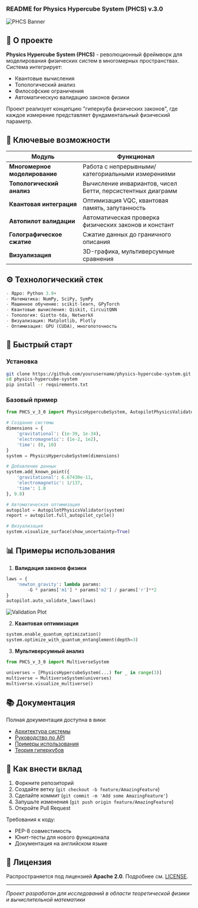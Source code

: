 ### README for Physics Hypercube System (PHCS) v.3.0

![PHCS Banner](https://via.placeholder.com/1200x400?text=Physics+Hypercube+System+v.3.0)

## 🔬 О проекте
**Physics Hypercube System (PHCS)** - революционный фреймворк для моделирования физических систем в многомерных пространствах. Система интегрирует:
- Квантовые вычисления
- Топологический анализ
- Философские ограничения
- Автоматическую валидацию законов физики

Проект реализует концепцию "гиперкуба физических законов", где каждое измерение представляет фундаментальный физический параметр.

## 🌟 Ключевые возможности
| Модуль | Функционал |
|--------|------------|
| **Многомерное моделирование** | Работа с непрерывными/категориальными измерениями |
| **Топологический анализ** | Вычисление инвариантов, чисел Бетти, персистентных диаграмм |
| **Квантовая интеграция** | Оптимизация VQC, квантовая память, запутанность |
| **Автопилот валидации** | Автоматическая проверка физических законов и констант |
| **Голографическое сжатие** | Сжатие данных до граничного описания |
| **Визуализация** | 3D-графика, мультиверсумные сравнения |

## ⚙️ Технологический стек
```python
- Ядро: Python 3.9+
- Математика: NumPy, SciPy, SymPy
- Машинное обучение: scikit-learn, GPyTorch
- Квантовые вычисления: Qiskit, CircuitQNN
- Топология: Giotto-tda, NetworkX
- Визуализация: Matplotlib, Plotly
- Оптимизация: GPU (CUDA), многопоточность
```

## 🚀 Быстрый старт

### Установка
```bash
git clone https://github.com/yourusername/physics-hypercube-system.git
cd physics-hypercube-system
pip install -r requirements.txt
```

### Базовый пример
```python
from PHCS_v_3_0 import PhysicsHypercubeSystem, AutopilotPhysicsValidator

# Создание системы
dimensions = {
    'gravitational': (1e-39, 1e-34),
    'electromagnetic': (1e-2, 1e2),
    'time': (0, 10)
}
system = PhysicsHypercubeSystem(dimensions)

# Добавление данных
system.add_known_point({
    'gravitational': 6.67430e-11,
    'electromagnetic': 1/137,
    'time': 1.0
}, 9.8)

# Автоматическая оптимизация
autopilot = AutopilotPhysicsValidator(system)
report = autopilot.full_autopilot_cycle()

# Визуализация
system.visualize_surface(show_uncertainty=True)
```

## 📊 Примеры использования
1. **Валидация законов физики**
```python
laws = {
    'newton_gravity': lambda params: 
        -G * params['m1'] * params['m2'] / params['r']**2
}
autopilot.auto_validate_laws(laws)
```
![Validation Plot](https://via.placeholder.com/600x300?text=Law+Validation+Plot)

2. **Квантовая оптимизация**
```python
system.enable_quantum_optimization()
system.optimize_with_quantum_entanglement(depth=3)
```

3. **Мультиверсумный анализ**
```python
from PHCS_v_3_0 import MultiverseSystem

universes = [PhysicsHypercubeSystem(...) for _ in range(3)]
multiverse = MultiverseSystem(universes)
multiverse.visualize_multiverse()
```

## 📚 Документация
Полная документация доступна в вики:
- [Архитектура системы](wiki/Architecture.md)
- [Руководство по API](wiki/API_Reference.md)
- [Примеры использования](wiki/Use_Cases.md)
- [Теория гиперкубов](wiki/Hypercube_Theory.md)

## 🤝 Как внести вклад
1. Форкните репозиторий
2. Создайте ветку (`git checkout -b feature/AmazingFeature`)
3. Сделайте коммит (`git commit -m 'Add some AmazingFeature'`)
4. Запушьте изменения (`git push origin feature/AmazingFeature`)
5. Откройте Pull Request

Требования к коду:
- PEP-8 совместимость
- Юнит-тесты для нового функционала
- Документация на английском языке

## 📜 Лицензия
Распространяется под лицензией **Apache 2.0**. Подробнее см. [LICENSE](LICENSE).

---

*Проект разработан для исследований в области теоретической физики и вычислительной математики*
